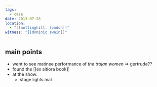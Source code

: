 ```yaml
---
tags:
  - case
date: 2013-07-28
location:
  - "[[nottinghill, london]]"
witness: "[[dominic swain]]"
---
```

## main points
- went to see matinee performance of *the trojan women*
		=> gertrude??
- found the [[ex altiora book]] 
- at the show:
	- stage lights mal